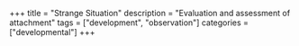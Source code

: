 +++
title = "Strange Situation"
description = "Evaluation and assessment of attachment"
tags = ["development", "observation"]
categories = ["developmental"]
+++

